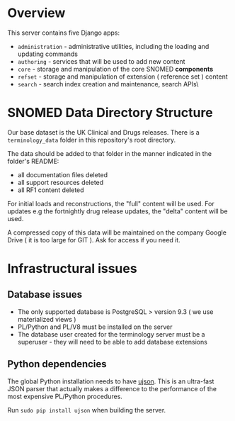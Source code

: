 # Overview
This server contains five Django apps:

 * `administration` - administrative utilities, including the loading and updating commands
 * `authoring` - services that will be used to add new content
 * `core` - storage and manipulation of the core SNOMED **components**
 * `refset` - storage and manipulation of extension ( reference set ) content
 * `search` - search index creation and maintenance, search APIs\
 
# SNOMED Data Directory Structure
Our base dataset is the UK Clinical and Drugs releases. There is a `terminology_data`
folder in this repository's root directory. 

The data should be added to that folder in the manner indicated in the folder's README:
 * all documentation files deleted
 * all support resources deleted
 * all RF1 content deleted
 
For initial loads and reconstructions, the "full" content will be used. For updates e.g the 
fortnightly drug release updates, the "delta" content will be used.

A compressed copy of this data will be maintained on the company Google Drive ( it is too large
for GIT ). Ask for access if you need it.

# Infrastructural issues
## Database issues
 * The only supported database is PostgreSQL > version 9.3 ( we use materialized views )
 * PL/Python and PL/V8 must be installed on the server
 * The database user created for the terminology server must be a superuser - they will need to be able to add database
extensions

## Python dependencies
The global Python installation needs to have [ujson](https://pypi.python.org/pypi/ujson). This is an ultra-fast JSON
parser that actually makes a difference to the performance of the most expensive PL/Python procedures. 

Run `sudo pip install ujson` when building the server.
